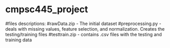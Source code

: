 # cmpsc445_project

#files descriptions:
#rawData.zip - The initial dataset
#preprocessing.py - deals with missing values, feature selection, and normalization. Creates the testing/training files
#testtrain.zip - contains .csv files with the testing and training data
